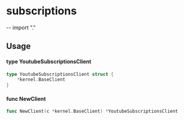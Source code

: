# subscriptions
--
    import "."


## Usage

#### type YoutubeSubscriptionsClient

```go
type YoutubeSubscriptionsClient struct {
	*kernel.BaseClient
}
```


#### func  NewClient

```go
func NewClient(c *kernel.BaseClient) *YoutubeSubscriptionsClient
```
